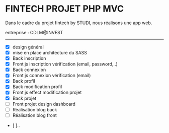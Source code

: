 __FINTECH PROJET PHP MVC__
=====


Dans le cadre du projet fintech by STUDI, nous réalisons une app web.

entreprise : CDLM@INVEST


--------------

- [X] design général
- [X] mise en place architecture du SASS
- [x] Back inscription
- [x] Front js inscription vérification (email, password,..)
- [x] Back connexion
- [x] Front js connexion vérification (email)
- [x] Back profil
- [x] Back modification profil
- [x] Front js effect modification projet
- [X] Back projet
- [ ] Front projet design dashboard
- [ ] Réalisation blog back
- [ ] Réalisation blog front
- [ ]..
